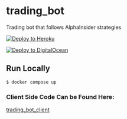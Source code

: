 # trading_bot
Trading bot that follows AlphaInsider strategies

[![Deploy to Heroku](https://www.herokucdn.com/deploy/button.svg)](https://heroku.com/deploy?template=https://github.com/AlphaInsider/trading_bot/tree/master)

[![Deploy to DigitalOcean](https://www.deploytodo.com/do-btn-blue.svg)](https://cloud.digitalocean.com/apps/new?repo=https://github.com/AlphaInsider/trading_bot/tree/master)

## Run Locally
`$ docker compose up`

### Client Side Code Can be Found Here:
[trading_bot_client](https://github.com/AlphaInsider/trading_bot_client)
